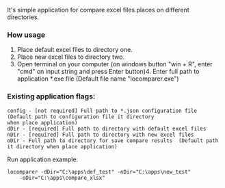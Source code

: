 It's simple application for compare excel files places on different directories.

### How usage

1. Place default excel files to directory one.
2. Place new excel files to directory two.
3. Open terminal on your computer (on windows button "win + R", enter "cmd" on input string and press Enter button)4. Enter full path to application *.exe file (Default file name "locomparer.exe")

### Existing application flags:

    config - [not required] Full path to *.json configuration file (Default path to configuration file it directory
    when place application)
    dDir - [required] Full path to directory with default excel files
    nDir - [required] Full path to directory with new excel files
    oDir - Full path to directory for save compare results  (Default path it directory when place application)

Run application example:

    locomparer -dDir="C:\apps\def_test" -nDir="C:\apps\new_test"
        -oDir="C:\apps\compare_xlsx"